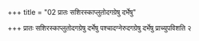 +++
title = "02 प्रातः सशिरस्काप्लुतोदगग्रेषु दर्भेषु"

+++
प्रातः सशिरस्काप्लुतोदगग्रेषु दर्भेषु पश्चादग्नेरुदगग्रेषु दर्भेषु प्राच्युपविशति २
